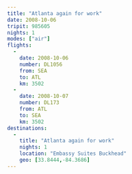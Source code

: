 ```yaml
---
title: "Atlanta again for work"
date: 2008-10-06
tripit: 985605
nights: 1
modes: ["air"]
flights:
  -
    date: 2008-10-06
    number: DL1056
    from: SEA
    to: ATL
    km: 3502
  -
    date: 2008-10-07
    number: DL173
    from: ATL
    to: SEA
    km: 3502
destinations:
  -
    title: "Atlanta again for work"
    nights: 1
    location: "Embassy Suites Buckhead"
    geo: [33.8444,-84.3686]
---
```



